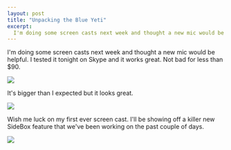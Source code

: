 ```yaml
---
layout: post
title: "Unpacking the Blue Yeti"
excerpt:
  I'm doing some screen casts next week and thought a new mic would be helpful. I tested it tonight on Skype and it works great. Not bad for less than $90.
---
```


I'm doing some screen casts next week and thought a new mic would be helpful. I tested it tonight on Skype and it works great. Not bad for less than $90.

<img src='https://s3.amazonaws.com/assets.coovtech.com/blog/blueyeti1.jpeg' />

It's bigger than I expected but it looks great.

<img src='https://s3.amazonaws.com/assets.coovtech.com/blog/blueyeti2.jpeg' />

Wish me luck on my first ever screen cast. I'll be showing off a killer new SideBox feature that we've been working on the past couple of days.

<img src='https://s3.amazonaws.com/assets.coovtech.com/blog/blueyeti3.jpeg' />